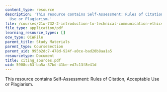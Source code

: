 ```yaml
---
content_type: resource
description: 'This resource contains Self-Assessment: Rules of Citation, Acceptable
  Use or Plagiarism.'
file: /courses/21w-732-2-introduction-to-technical-communication-ethics-in-science-and-technology-fall-2006/5908cc63ba5a37bd41beed7c13f8e41d_citing_sources.pdf
file_type: application/pdf
learning_resource_types: []
ocw_type: OCWFile
parent_title: Study Materials
parent_type: CourseSection
parent_uid: 995b2dc7-478d-924f-a0ce-bad20b8aa1a5
resourcetype: Document
title: citing_sources.pdf
uid: 5908cc63-ba5a-37bd-41be-ed7c13f8e41d
---
```

This resource contains Self-Assessment: Rules of Citation, Acceptable Use or Plagiarism.

